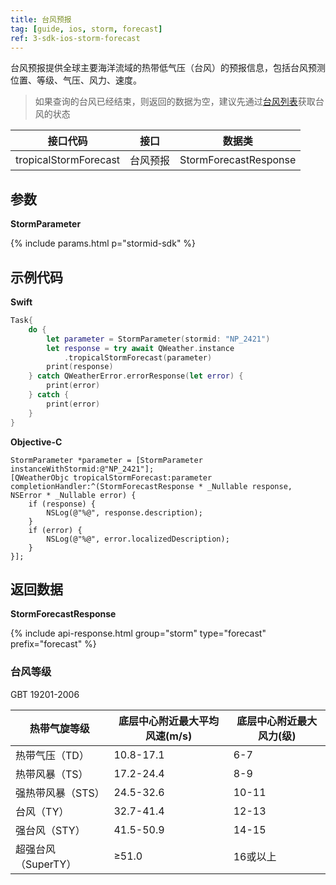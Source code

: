 ```yaml
---
title: 台风预报
tag: [guide, ios, storm, forecast]
ref: 3-sdk-ios-storm-forecast
---
```


台风预报提供全球主要海洋流域的热带低气压（台风）的预报信息，包括台风预测位置、等级、气压、风力、速度。

> 如果查询的台风已经结束，则返回的数据为空，建议先通过[台风列表](/docs/ios-sdk/tropical-cyclone/ios-storm-list/)获取台风的状态

| 接口代码                | 接口      | 数据类                 |
| ---------------------- | -------- | --------------------- |
| tropicalStormForecast | 台风预报   | StormForecastResponse |

## 参数

**StormParameter**

{% include params.html p="stormid-sdk" %}

## 示例代码

**Swift**

```swift
Task{
    do {
        let parameter = StormParameter(stormid: "NP_2421")
        let response = try await QWeather.instance
            .tropicalStormForecast(parameter)
        print(response)
    } catch QWeatherError.errorResponse(let error) {
        print(error)
    } catch {
        print(error)
    }
}
```

**Objective-C**

```objc
StormParameter *parameter = [StormParameter instanceWithStormid:@"NP_2421"];
[QWeatherObjc tropicalStormForecast:parameter completionHandler:^(StormForecastResponse * _Nullable response, NSError * _Nullable error) {
    if (response) {
        NSLog(@"%@", response.description);
    }
    if (error) {
        NSLog(@"%@", error.localizedDescription);
    }
}];
```
     
## 返回数据

**StormForecastResponse**

{% include api-response.html group="storm" type="forecast" prefix="forecast"  %}

### 台风等级

GBT 19201-2006

| 热带气旋等级        | 底层中心附近最大平均风速(m/s) | 底层中心附近最大风力(级) |
| ------------------- | ----------------------------- | ------------------------ |
| 热带气压（TD）      | 10.8-17.1                     | 6-7                      |
| 热带风暴（TS）      | 17.2-24.4                     | 8-9                      |
| 强热带风暴（STS）   | 24.5-32.6                     | 10-11                    |
| 台风（TY）          | 32.7-41.4                     | 12-13                    |
| 强台风（STY）       | 41.5-50.9                     | 14-15                    |
| 超强台风（SuperTY） | ≥51.0                         | 16或以上                 |
